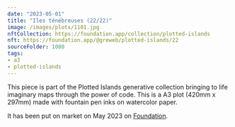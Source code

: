 ```yaml
---
date: "2023-05-01"
title: "Iles ténébreuses (22/22)"
image: /images/plots/1101.jpg
nftCollection: https://foundation.app/collection/plotted-islands
nft: https://foundation.app/@greweb/plotted-islands/22
sourceFolder: 1080
tags:
- a3
- plotted-islands
---
```


This piece is part of the Plotted Islands generative collection bringing to life imaginary maps through the power of code. This is a A3 plot (420mm x 297mm) made with fountain pen inks on watercolor paper.

It has been put on market on May 2023 on [Foundation](https://foundation.app/@greweb/plotted-islands/22).